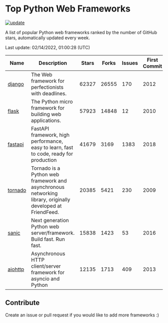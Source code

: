 # Top Python Web Frameworks

[![update](https://github.com/sunnysid3up/python-web-frameworks/actions/workflows/update.yml/badge.svg)](https://github.com/sunnysid3up/python-web-frameworks/actions/workflows/update.yml)

A list of popular Python web frameworks ranked by the number of GitHub stars, automatically updated every week.

Last update: 02/14/2022, 01:00:28 (UTC)

| Name          | Description          | Stars                     | Forks          | Issues               | First Commit        | Last Commit         |
|---------------|----------------------|---------------------------|----------------|----------------------|---------------------|---------------------|
| [django](https://github.com/django/django) | The Web framework for perfectionists with deadlines. | 62327 | 26555 | 170 | 2012 | 2022-02-14 |
| [flask](https://github.com/pallets/flask) | The Python micro framework for building web applications. | 57923 | 14848 | 12 | 2010 | 2022-02-13 |
| [fastapi](https://github.com/tiangolo/fastapi) | FastAPI framework, high performance, easy to learn, fast to code, ready for production | 41679 | 3169 | 1383 | 2018 | 2022-02-14 |
| [tornado](https://github.com/tornadoweb/tornado) | Tornado is a Python web framework and asynchronous networking library, originally developed at FriendFeed. | 20385 | 5421 | 230 | 2009 | 2022-02-13 |
| [sanic](https://github.com/sanic-org/sanic) | Next generation Python web server/framework. Build fast. Run fast. | 15838 | 1423 | 53 | 2016 | 2022-02-13 |
| [aiohttp](https://github.com/aio-libs/aiohttp) | Asynchronous HTTP client/server framework for asyncio and Python | 12135 | 1713 | 409 | 2013 | 2022-02-13 |

## Contribute 

Create an issue or pull request if you would like to add more frameworks :)